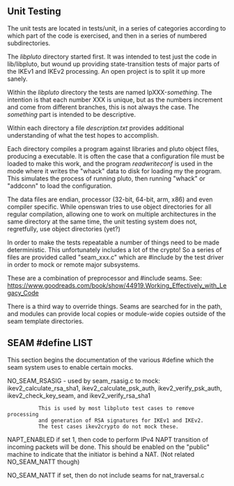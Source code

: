 Unit Testing
------------

The unit tests are located in tests/unit, in a series of categories according
to which part of the code is exercised, and then in a series of numbered
subdirectories.

The *libpluto* directory started first. It was intended to test just the code
in lib/libpluto, but wound up providing state-transition tests of major
parts of the IKEv1 and IKEv2 processing.  An open project is to split it
up more sanely.

Within the *libpluto* directory the tests are named lpXXX-_something_.
The intention is that each number XXX is unique, but as the numbers increment
and come from different branches, this is not always the case.
The _something_ part is intended to be descriptive.

Within each directory a file _description.txt_ provides additional
understanding of what the test hopes to accomplish.

Each directory compiles a program against libraries and pluto object files,
producing a executable.  It is often the case that a configuration file must
be loaded to make this work, and the program _readwriteconf_ is used in the
mode where it writes the "whack" data to disk for loading my the program.
This simulates the process of running pluto, then running "whack" or
"addconn" to load the configuration.

The data files are endian, processor (32-bit, 64-bit, arm, x86) and even
compiler specific.   While openswan tries to use object directories for all
regular compilation, allowing one to work on multiple architectures in the
same directory at the same time, the unit testing system does not,
regretfully, use object directories (yet?)

In order to make the tests repeatable a number of things need to be made
deterministic.  This unfortunately includes a lot of the crypto!  So a series
of files are provided called "seam_xxx.c" which are #include by the test
driver in order to mock or remote major subsystems.

These are a combination of preprocessor and #include seams.
See: https://www.goodreads.com/book/show/44919.Working_Effectively_with_Legacy_Code

There is a third way to override things. Seams are searched for in
the path, and modules can provide local copies or module-wide copies
outside of the seam template directories.


SEAM #define LIST
-----------------

This section begins the documentation of the various #define which the seam
system uses to enable certain mocks.

NO\_SEAM\_RSASIG - used by seam_rsasig.c to mock: ikev2_calculate_rsa_sha1,
              ikev2_calculate_psk_auth, ikev2_verify_psk_auth,
              ikev2_check_key_seam, and ikev2_verify_rsa_sha1

              This is used by most libpluto test cases to remove processing
              and generation of RSA signatures for IKEv1 and IKEv2.
              The test cases ikev2crypto do not mock these.

NAPT_ENABLED  if set 1, then code to perform IPv4 NAPT transition of incoming
              packets will be done.  This should be enabled on the "public"
              machine to indicate that the initiator is behind a NAT.
              (Not related NO_SEAM_NATT though)

NO\_SEAM\_NATT if set, then do not include seams for nat_traversal.c
